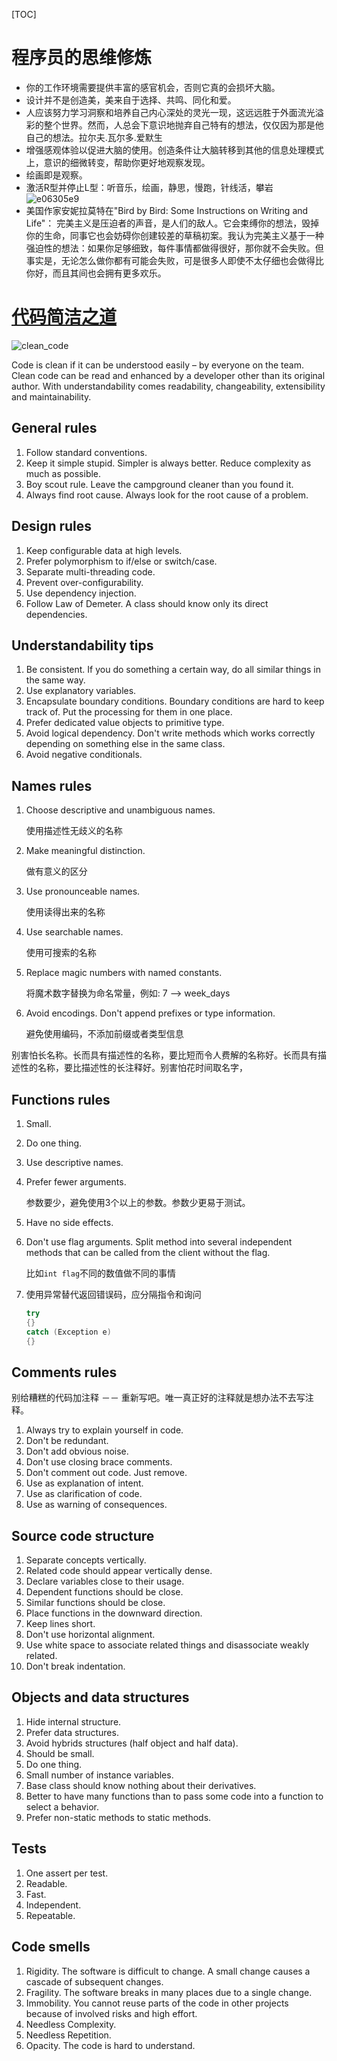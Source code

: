 [TOC]



# 程序员的思维修炼

+ 你的工作环境需要提供丰富的感官机会，否则它真的会损坏大脑。
+ 设计并不是创造美，美来自于选择、共鸣、同化和爱。
+ 人应该努力学习洞察和培养自己内心深处的灵光一现，这远远胜于外面流光溢彩的整个世界。然而，人总会下意识地抛弃自己特有的想法，仅仅因为那是他自己的想法。拉尔夫.瓦尔多.爱默生
+ 增强感观体验以促进大脑的使用。创造条件让大脑转移到其他的信息处理模式上，意识的细微转变，帮助你更好地观察发现。
+ 绘画即是观察。
+ 激活R型并停止L型：听音乐，绘画，静思，慢跑，针线活，攀岩
  ![e06305e9](img/e06305e9.png)
+ 美国作家安妮拉莫特在"Bird by Bird: Some Instructions on Writing and Life"：
  完美主义是压迫者的声音，是人们的敌人。它会束缚你的想法，毁掉你的生命，同事它也会妨碍你创建较差的草稿初案。我认为完美主义基于一种强迫性的想法：如果你足够细致，每件事情都做得很好，那你就不会失败。但事实是，无论怎么做你都有可能会失败，可是很多人即使不太仔细也会做得比你好，而且其间也会拥有更多欢乐。





# [代码简洁之道](https://gist.github.com/wojteklu/73c6914cc446146b8b533c0988cf8d29)

![clean_code](img/clean_code.png)

Code is clean if it can be understood easily – by everyone on the team. Clean code can be read and enhanced by a developer other than its original author. With understandability comes readability, changeability, extensibility and maintainability.

## General rules

1. Follow standard conventions.
2. Keep it simple stupid. Simpler is always better. Reduce complexity as much as possible.
3. Boy scout rule. Leave the campground cleaner than you found it.
4. Always find root cause. Always look for the root cause of a problem.

## Design rules

1. Keep configurable data at high levels.
2. Prefer polymorphism to if/else or switch/case.
3. Separate multi-threading code.
4. Prevent over-configurability.
5. Use dependency injection.
6. Follow Law of Demeter. A class should know only its direct dependencies.

## Understandability tips
1. Be consistent. If you do something a certain way, do all similar things in the same way.
2. Use explanatory variables.
3. Encapsulate boundary conditions. Boundary conditions are hard to keep track of. Put the processing for them in one place.
4. Prefer dedicated value objects to primitive type.
5. Avoid logical dependency. Don't write methods which works correctly depending on something else in the same class.
6. Avoid negative conditionals.

## Names rules
1. Choose descriptive and unambiguous names.

   使用描述性无歧义的名称

2. Make meaningful distinction.

   做有意义的区分

3. Use pronounceable names.

   使用读得出来的名称

4. Use searchable names.

   使用可搜索的名称

5. Replace magic numbers with named constants.

   将魔术数字替换为命名常量，例如: 7 –> week_days

6. Avoid encodings. Don't append prefixes or type information.

   避免使用编码，不添加前缀或者类型信息

别害怕长名称。长而具有描述性的名称，要比短而令人费解的名称好。长而具有描述性的名称，要比描述性的长注释好。别害怕花时间取名字，

## Functions rules
1. Small.

2. Do one thing.

3. Use descriptive names.

4. Prefer fewer arguments.

   参数要少，避免使用3个以上的参数。参数少更易于测试。

5. Have no side effects.

6. Don't use flag arguments. Split method into several independent methods that can be called from the client without the flag.

   比如`int flag`不同的数值做不同的事情

7. 使用异常替代返回错误码，应分隔指令和询问

   ```cpp
   try
   {}
   catch (Exception e)
   {}
   ```

## Comments rules

别给糟糕的代码加注释 －－ 重新写吧。唯一真正好的注释就是想办法不去写注释。

1. Always try to explain yourself in code.
2. Don't be redundant.
3. Don't add obvious noise.
4. Don't use closing brace comments.
5. Don't comment out code. Just remove.
6. Use as explanation of intent.
7. Use as clarification of code.
8. Use as warning of consequences.

## Source code structure

1. Separate concepts vertically.
2. Related code should appear vertically dense.
3. Declare variables close to their usage.
4. Dependent functions should be close.
5. Similar functions should be close.
6. Place functions in the downward direction.
7. Keep lines short.
8. Don't use horizontal alignment.
9. Use white space to associate related things and disassociate weakly related.
10. Don't break indentation.

## Objects and data structures
1. Hide internal structure.
2. Prefer data structures.
3. Avoid hybrids structures (half object and half data).
4. Should be small.
5. Do one thing.
6. Small number of instance variables.
7. Base class should know nothing about their derivatives.
8. Better to have many functions than to pass some code into a function to select a behavior.
9. Prefer non-static methods to static methods.

## Tests
1. One assert per test.
2. Readable.
3. Fast.
4. Independent.
5. Repeatable.

## Code smells
1. Rigidity. The software is difficult to change. A small change causes a cascade of subsequent changes.
2. Fragility. The software breaks in many places due to a single change.
3. Immobility. You cannot reuse parts of the code in other projects because of involved risks and high effort.
4. Needless Complexity.
5. Needless Repetition.
6. Opacity. The code is hard to understand.